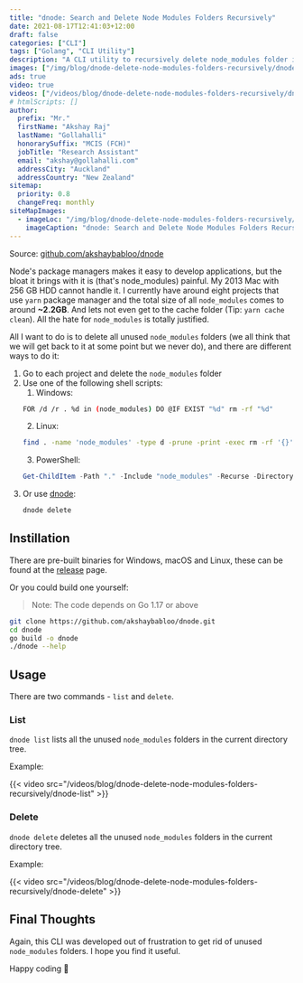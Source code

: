 ```yaml
---
title: "dnode: Search and Delete Node Modules Folders Recursively"
date: 2021-08-17T12:41:03+12:00
draft: false
categories: ["CLI"]
tags: ["Golang", "CLI Utility"]
description: "A CLI utility to recursively delete node_modules folder in a given directory tree"
images: ["/img/blog/dnode-delete-node-modules-folders-recursively/dnode.png"]
ads: true
video: true
videos: ["/videos/blog/dnode-delete-node-modules-folders-recursively/dnode-list.mp4", "/videos/blog/dnode-delete-node-modules-folders-recursively/dnode-delete.mp4"]
# htmlScripts: []
author:
  prefix: "Mr."
  firstName: "Akshay Raj"
  lastName: "Gollahalli"
  honorarySuffix: "MCIS (FCH)"
  jobTitle: "Research Assistant"
  email: "akshay@gollahalli.com"
  addressCity: "Auckland"
  addressCountry: "New Zealand"
sitemap:
  priority: 0.8
  changeFreq: monthly
siteMapImages:
  - imageLoc: "/img/blog/dnode-delete-node-modules-folders-recursively/dnode.png"
    imageCaption: "dnode: Search and Delete Node Modules Folders Recursively"
---
```


Source: [github.com/akshaybabloo/dnode](https://github.com/akshaybabloo/dnode)

Node's package managers makes it easy to develop applications, but the bloat it brings with it is (that's node_modules) painful. My 2013 Mac with 256 GB HDD cannot handle it. I currently have around eight projects that use `yarn` package manager and the total size of all `node_modules` comes to around **~2.2GB**. And lets not even get to the cache folder (Tip: `yarn cache clean`). All the hate for `node_modules` is totally justified.

All I want to do is to delete all unused `node_modules` folders (we all think that we will get back to it at some point but we never do), and there are different ways to do it:

1. Go to each project and delete the `node_modules` folder
2. Use one of the following shell scripts:
   1. Windows:
    ```sh
    FOR /d /r . %d in (node_modules) DO @IF EXIST "%d" rm -rf "%d"
    ```
   2. Linux:
    ```sh
    find . -name 'node_modules' -type d -prune -print -exec rm -rf '{}' \;
    ```
   3. PowerShell:
    ```ps1
    Get-ChildItem -Path "." -Include "node_modules" -Recurse -Directory | Remove-Item -Recurse -Force
    ```
3. Or use [dnode](https://github.com/akshaybabloo/dnode/releases/latest):
   ```sh
   dnode delete
   ```

## Instillation

There are pre-built binaries for Windows, macOS and Linux, these can be found at the [release](https://github.com/akshaybabloo/dnode/releases/latest) page.

Or you could build one yourself:

> Note: The code depends on Go 1.17 or above

```sh
git clone https://github.com/akshaybabloo/dnode.git
cd dnode
go build -o dnode
./dnode --help
```

<!--adsense-->

## Usage

There are two commands - `list` and `delete`.

### List

`dnode list` lists all the unused `node_modules` folders in the current directory tree.
 
 Example:

{{< video src="/videos/blog/dnode-delete-node-modules-folders-recursively/dnode-list" >}}

### Delete

`dnode delete` deletes all the unused `node_modules` folders in the current directory tree.

 Example:

{{< video src="/videos/blog/dnode-delete-node-modules-folders-recursively/dnode-delete" >}}

## Final Thoughts

Again, this CLI was developed out of frustration to get rid of unused `node_modules` folders. I hope you find it useful.

Happy coding 🍾

